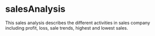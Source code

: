 # salesAnalysis
This sales analysis describes the different activities in sales company including profit, loss, sale trends, highest and lowest sales. 
